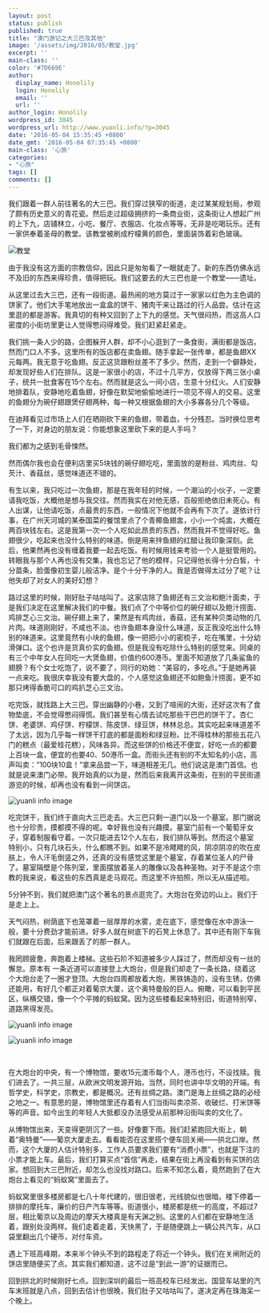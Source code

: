 ```yaml
---
layout: post
status: publish
published: true
title: "澳门游记之大三巴及其他"
image: '/assets/img/2016/05/教堂.jpg'
excerpt: ''
main-class: ''
color: '#7D669E'
author:
  display_name: Honolily
  login: Honolily
  email: ''
  url: ''
author_login: Honolily
wordpress_id: 3045
wordpress_url: http://www.yuanli.info/?p=3045
date: '2016-05-04 15:35:45 +0800'
date_gmt: '2016-05-04 07:35:45 +0800'
main-class: '心旅'
categories:
- "心旅"
tags: []
comments: []
---
```

我们跟着一群人前往著名的大三巴。我们穿过狭窄的街道，走过某某规划局，参观了颇有历史意义的青花瓷。然后走过超级拥挤的一条商业街，这条街让人想起广州的上下九，店铺林立，小吃、餐厅、衣服店、化妆点等等，无非是吃喝玩乐。还有一家供奉着圣母的教堂。该教堂被刷成柠檬黄的颜色，里面装饰着彩色玻璃。

![教堂](/assets/img/2016/05/教堂.jpg "教堂")

由于我没有这方面的宗教信仰，因此只是匆匆看了一眼就走了。新的东西仿佛永远不及旧的东西来得珍贵，值得把玩。我们这要去的大三巴也是一个教堂&mdash;&mdash;遗址。

从这里过去大三巴，还有一段街道。最热闹的地方莫过于一家家以红色为主色调的饼家了。他们大手笔地放出一盒盒的饼干、猪肉干来让路过的行人品尝。估计在这里逛的都是游客。我真切的有种又回到了上下九的感觉。天气很闷热，而这高人口密度的小街坊里更让人觉得憋闷得难受。我们赶紧赶紧走。

我们挑一条人少的路，企图躲开人群，却不小心逛到了一条食街，满街都是饭店。然而门口人不多。这里所有的饭店都在卖鱼翅。随手拿起一张传单，都是鱼翅XX元每两。我无意于吃鱼翅。反正这货跟粉丝差不了多少。然而，走到一个僻静处，却发现好些人们在排队。这是一家很小的店，不过十几平方，仅放得下两三张小桌子，统共一批食客在15个左右。然而就是这么一间小店，生意十分红火。人们安静地排着队，安静地吃着鱼翅，好像在默契地偷偷地进行一项见不得人的交易。这里的鱼翅分为碗仔翅跟煲仔翅两种，每一种又根据鱼翅的大小多寡各分几个等级。

在迪拜看见过市场上人们在晒刚砍下来的鱼翅，带着血，十分残忍。当时换位思考了一下，对身边的朋友说：你能想象这里砍下来的是人手吗？

我们都为之感到毛骨悚然。

然而偶尔我也会在便利店里买5块钱的碗仔翅吃吃，里面放的是粉丝、鸡肉丝、勾芡汁、香菇丝，感觉味道还不错的。

有生以来，我只吃过一次鱼翅，那是在我年轻的时候，一个潮汕的小伙子，一定要请我吃饭，大概他是想与我交往。然而我实在对他无感，百般拒绝依旧未死心。有人出谋，让他请吃饭，点最贵的东西，一般情况下他就不会再有下次了。遂依计行事，在广州天河城的某泰国菜的餐馆里点了个青椰鱼翅盅，小小一个炖盅，大概在两百块钱左右。这是我第一次一个人吃如此昂贵的东西，然而我并不觉得好吃。鱼翅很少，吃起来也没什么特别的味道。倒是用来拌鱼翅的红醋让我印象深刻。此后，他果然再也没有缠着我要一起去吃饭。有时候用钱来考验一个人是挺管用的。转眼我与那个人再也没有交集，我也忘记了他的模样，只记得他长得十分白皙，十分苗条，脸蛋像初生婴儿般洁净。是个十分干净的人。我是否做得太过分了呢？让他失却了对女人的美好幻想？

路过这里的时候，刚好肚子咕咕叫了。这家店除了鱼翅还有三文治和鲍汁面卖，于是我们决定在这里解决我们的中餐。我们点了个中等价位的碗仔翅以及鲍汁捞面、鸡排芝心三文治。碗仔翅上来了，果然是有鸡肉丝，香菇，还有某种贝类动物的几片肉。味道刚刚好，不咸也不淡。也许鱼翅本身没什么味道，反正我没吃出什么特别的味道来。这里竟然有小块的鱼翅，像一把把小小的密梳子，吃在嘴里，十分幼滑弹口。这个也许是货真价实的鱼翅。但是我没有吃除什么特别的感觉来。同桌的有三个中年女人在同吃一大煲鱼翅，价值约600港币。里面不知道放了几条鲨鱼的翅膀？有个女士吃饱了，说不要了，同行的劝她：&ldquo;美容的，多吃点。&rdquo;于是她再装一点来吃。我很庆幸我没有要大盘的，个人感觉这鱼翅还不如鲍鱼汁捞面，更不如那只烤得香脆可口的鸡扒芝心三文治。

吃完饭，就找路上大三巴。穿出幽静的小巷，又到了喧闹的大街，还好这次有了食物垫底，不会觉得憋闷得慌。我们甚至有心情去试吃那些干巴巴的饼干了。杏仁饼、老婆饼、鸡仔饼、柠檬饼、陈皮饼、绿豆饼，林林总总。其实吃起来味道差不了太远，因为几乎每一样饼干打底的都是面粉和绿豆粉。比不得桂林的那些五花八门的糕点（最爱桂花糕），风味各异。而这些饼的价格还不便宜，好吃一点的都要上百块一盒，便宜的也要40、50港币一盒。而街头还有别的不太知名的小店，高声叫卖：&rdquo;100块10盒！&rdquo;拿来品尝一下，味道相差无几。他们说这是澳门首信。也就是说来澳门必带。我开始真的以为是，然而后来我离开这条街，在别的平民街道游览的时候，却再也没有看到一间饼店。

![yuanli info image](/assets/img/2016/05/大三巴.jpg "大三巴")

吃完饼干，我们终于直向大三巴走去。大三巴只剩一道门以及一个墓室。那门据说也十分珍贵，摸都摸不得的呢。幸好我也没有兴趣摸。墓室门前有一个葡萄牙女子，穿着制服看守着。一次只能进去12个人左右，我们排队等到。然而这个墓室特别小，只有几块石头，什么都瞧不到。如果不是冷飕飕的风，阴凉阴凉的吹在皮肤上，令人汗毛倒竖之外，还真的没有感觉这里是个墓室，存着某位圣人的尸骨了。墓室隔壁是个陈列室，里面摆放着圣人的雕像以及各种圣物。对于不是这个宗教的我来说，看这些的东西真是走马观花。而这里不许拍照，所以无从描述啦。

5分钟不到，我们就把澳门这个著名的景点逛完了。大炮台在旁边的山上。我们于是走上上。

天气闷热，树荫底下也笼罩着一层厚厚的水雾，走在底下，感觉像在水中游泳一般，要十分费劲才能前进。好多人就在树底下的石凳上休息了。其中还有刚下车我们就跟在后面，后来跟丢了的那一群人。

我罔顾疲惫，奔跑着上楼梯。这些石阶不知道被多少人踩过了，然而却没有一丝的懈怠。原本有 一条近道可以直接登上大炮台，但是我们却走了一条长路，绕着这个大炮台走了一圈才登顶。大炮台四周都放着大炮，黑铁铸造的，没有生锈，仿佛还能用，有好几个都正对着葡京大厦，这个奥特曼般的巨人。俯瞰，可以看到平民区，纵横交错，像一个个平摊的蚂蚁窝。因为这些楼看起来特别旧，街道特别窄，道路黑得发亮。

![yuanli info image](/assets/img/2016/05/大炮台.jpg "大炮台")

![yuanli info image](/assets/img/2016/05/平民区.jpg "平民区")

&nbsp;

在大炮台的中央，有一个博物馆，要收15元澳币每个人，港币也行，不设找赎。我们进去了。一共三层，从欧洲文明发源开始。当然，同时也讲中华文明的开端。有哲学史，科学史，宗教史，都是概况。还有丝绸之路。澳门是海上丝绸之路的必经之地之一。有意思的是，博物馆里还存着有人们当街叫卖凉茶、收破烂、打米饼等等的声音。如今出生的年轻人大抵都没办法感受从前那种沿街叫卖的文化了。

从博物馆出来，天变得更阴沉了一些。好像要下雨。我们赶紧跑回大街上，朝着&ldquo;奥特曼&rdquo;&mdash;&mdash;葡京大厦走去。看看能否在这里搭个便车回关闸&mdash;&mdash;拱北口岸。然而，这个大厦的人估计特别多，工作人员要求我们要有&ldquo;消费小票&rdquo;，也就是下注的小票才能上车。最后，我们打算买点&ldquo;首信&rdquo;再走，结果在街上再没看到有买饼的店家。想回到大三巴附近，却怎么也没找对路口。后来不知怎么着，竟然跑到了在大炮台上看见的&ldquo;蚂蚁窝&rdquo;里面去了。

蚂蚁窝里很多楼房都是七八十年代建的，很旧很老，光线貌似也很暗。楼下停着一排排的摩托车，廉价的日产汽车等等。街道很小，楼房都是统一的高度，不超过7层，相比葡京以及周边的摩天大楼真是有天渊之别。这里的人们都在安静地生活着，跟别处没两样。我们走着走着，天快黑了，于是随便跳上一辆公共汽车，从口袋里翻出几个硬币，对付车资。

遇上下班高峰期，本来半个钟头不到的路程走了将近一个钟头。我们在关闸附近的饼店里随便买了点。其实我们都知道，这不过是&ldquo;到此一游&rdquo;的证据而已。

回到拱北的时候刚好七点。回到深圳的最后一班高校车已经发出。国营车站里的汽车末班就是八点，回到去估计也很晚，我们肚子又咕咕叫了。遂决定再在珠海呆一个晚上。

&nbsp;

